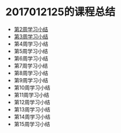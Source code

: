 # 2017012125的课程总结

- [第2周学习小结](../Study-Memo/2125-Day2.md)
- [第3周学习小结](../Study-Memo/2125-Day3.md)
- 第4周学习小结
- 第5周学习小结
- 第6周学习小结
- 第7周学习小结
- 第8周学习小结
- 第9周学习小结
- 第10周学习小结
- 第11周学习小结
- 第12周学习小结
- 第13周学习小结
- 第14周学习小结
- 第15周学习小结
